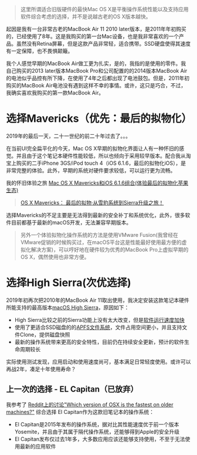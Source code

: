 > 这里所谓适合旧版硬件的最快Mac OS X是平衡操作系统性能以及支持应用软件综合考虑的选择，并不是说越古老的OS X版本越快。

起因是我有一台非常古老的MacBook Air 11 2010 later版本，是2011年年初购买的，已经使用了8年。这是我购买的第一台Mac设备，也是我非常喜欢的一个产品。虽然没有Retina屏幕，但是这款产品非常轻，适合携带。SSD硬盘使得其速度有一定保障，也不畏惧颠簸。

我个人感觉早期的MacBook Air做工更为扎实，是的，我指的是使用的零件。我自己购买的2013 later版本MacBook Pro和公司配置的的2014版本MacBook Air的电池似乎品控有所下降，在使用了4年之后都出现了电池鼓包。但是，2011年初购买的MacBook Air电池没有遇到这样不幸的事情。或许，这只是巧合，不过，我确实喜欢我购买的第一款MacBook Air。

# 选择Mavericks（优先：最后的拟物化）

2019年的最后一天，二十一世纪的前二十年过去了。。。

在当前UI完全扁平化的今天，Mac OS X早期的拟物化界面让人有一种怀旧的感觉。并且由于这个笔记本硬件性能较低，所以也倾向于采用较早版本。配合我从淘宝上购买的二手iPhone 3GS/iPod touch 4（iOS 6.1.6，最后的拟物化iOS），是非常完整的体验。此外，早期的系统对硬件要求较低，可以运行更为流畅。

我的怀旧体验之旅 [Mac OS X Mavericks和iOS 6.1.6组合(体验最后的拟物化苹果生态)](mac_os_x_mavericks_and_ios_6.1.6)

> [OS X Mavericks： 最后的拟物·从雪豹系统到Sierra升级之旅！](https://www.jianshu.com/p/0ea8e6f6311a)

选择Mavericks的不足主要是无法得到最新的安全补丁和系统优化，此外，很多软件目前都基于最新的macOS开发，无法兼容早期版本。

> 另外一个体验拟物化操作系统的方法是使用VMware Fusion(我曾经在VMware促销的时候购买过，在macOS平台这是性能最好使用最方便的虚拟化解决方案)，可以哼好地在硬件较为优秀的MacBook Pro上虚拟早期的OS X，偶然使用也非常方便。

# 选择High Sierra(次优选择)

2019年初再次把2010年的MacBook Air 11取出使用，我决定安装这款笔记本硬件所能支持的最高版本[macOS High Sierra](https://en.wikipedia.org/wiki/MacOS_High_Sierra)，原因如下：

* High Sierra比较之前的Sierra功能上没有太大改变，但是[软件运行速度加快](https://www.zhihu.com/question/65868647)
* 使用了更适合SSD磁盘的的[APFS文件系统](https://sspai.com/post/38377)，文件占用空间更小，并且支持文件Clone，提供磁盘快照
* 最新的操作系统带来更高的安全特性，目前仍在持续安全更新，预计的软件生命周期较长

实际使用测试发现，应用启动和使用速度尚可，基本满足日常轻度使用。或许可以再战2年，凑足十年使用寿命？

## 上一次的选择 - EL Capitan（已放弃）

我参考了 [Reddit上的讨论"Which version of OSX is the fastest on older machines?"](https://www.reddit.com/r/osx/comments/3jm5az/which_version_of_osx_is_the_fastest_on_older/) 综合选择 El Capitan作为这款旧笔记本的操作系统：

* El Capitan是2015年发布的操作系统，据对比其性能速度优于前一个版本Yosemite，并且由于其属于隔代操作系统，还能够得到Apple的安全升级
* El Capitan发布仅过去1年多，大多数应用应该还能够支持使用，不至于无法使用最新的应用软件